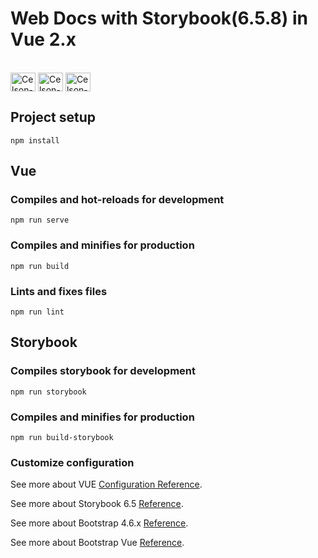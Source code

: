 # Web Docs with Storybook(6.5.8)  in Vue 2.x

<div style="display: inline_block"><br>
  <img src="https://cdn.jsdelivr.net/gh/devicons/devicon/icons/vuejs/vuejs-original.svg"  align="center" alt="Celson-Vue" height="30" width="40" />
  <img src="https://cdn.jsdelivr.net/gh/devicons/devicon/icons/storybook/storybook-original.svg"  align="center" alt="Celson-Storybook" height="30" width="40" />
  <img src="https://cdn.jsdelivr.net/gh/devicons/devicon/icons/bootstrap/bootstrap-original.svg"  align="center" alt="Celson-Bootstrap" height="30" width="40" />
</div>

## Project setup
```
npm install
```

## Vue
### Compiles and hot-reloads for development
```
npm run serve
```
### Compiles and minifies for production
```
npm run build
```
### Lints and fixes files
```
npm run lint
```


## Storybook
### Compiles storybook for development
```
npm run storybook
```
### Compiles and minifies for production
```
npm run build-storybook
```


### Customize configuration
See more about VUE [Configuration Reference](https://cli.vuejs.org/config/).

See more about Storybook 6.5 [Reference](https://storybook.js.org/docs/vue/get-started/introduction).

See more about Bootstrap 4.6.x [Reference](https://getbootstrap.com/docs/5.1/getting-started/introduction/).

See more about Bootstrap Vue [Reference](https://bootstrap-vue.org/docs).

